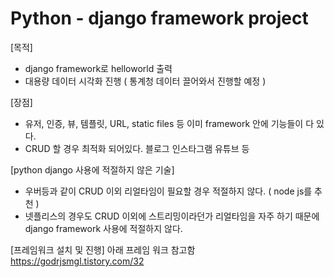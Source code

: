 # Python - django framework project 

[목적]
- django framework로 helloworld 출력 
- 대용량 데이터 시각화 진행 ( 통계청 데이터 끌어와서 진행할 예정 ) 

[장점] 
- 유저, 인증, 뷰, 템플릿, URL, static files 등 이미 framework 안에 기능들이 다 있다. 
- CRUD 할 경우 최적화 되어있다. 블로그 인스타그램 유튜브 등 

[python django 사용에 적절하지 않은 기술]
- 우버등과 같이 CRUD 이외 리얼타임이 필요할 경우 적절하지 않다. ( node js를 추천 ) 
- 넷플리스의 경우도 CRUD 이외에 스트리밍이라던가 리얼타임을 자주 하기 때문에 django framework 사용에 적절하지 않다. 


[프레임워크 설치 및 진행] 
아래 프레임 워크 참고함
https://godrjsmgl.tistory.com/32 
